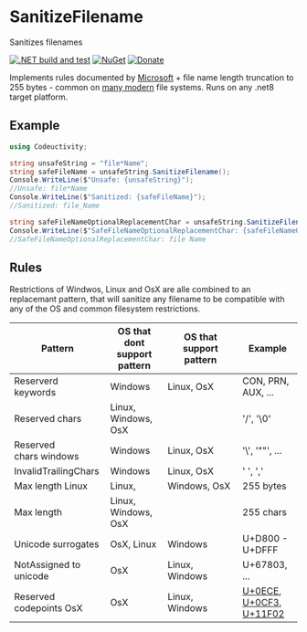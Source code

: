 # SanitizeFilename

Sanitizes filenames

[![.NET build and test](https://github.com/Codeuctivity/SanitizeFilename/actions/workflows/dotnet.yml/badge.svg)](https://github.com/Codeuctivity/SanitizeFilename/actions/workflows/dotnet.yml) [![NuGet](https://img.shields.io/nuget/v/Codeuctivity.SanitizeFilename.svg)](https://www.nuget.org/packages/Codeuctivity.SanitizeFilename/) [![Donate](https://img.shields.io/static/v1?label=Paypal&message=Donate&color=informational)](https://www.paypal.com/donate?hosted_button_id=7M7UFMMRTS7UE)

Implements rules documented by [Microsoft](https://docs.microsoft.com/en-us/windows/win32/fileio/naming-a-file#naming-conventions) + file name length truncation to 255 bytes - common on [many modern](https://en.wikipedia.org/wiki/Comparison_of_file_systems) file systems. Runs on any .net8 target platform.

## Example

```csharp
using Codeuctivity;

string unsafeString = "file*Name";
string safeFileName = unsafeString.SanitizeFilename();
Console.WriteLine($"Unsafe: {unsafeString}");
//Unsafe: file*Name
Console.WriteLine($"Sanitized: {safeFileName}");
//Sanitized: file_Name

string safeFileNameOptionalReplacementChar = unsafeString.SanitizeFilename(' ');
Console.WriteLine($"SafeFileNameOptionalReplacementChar: {safeFileNameOptionalReplacementChar}");
//SafeFileNameOptionalReplacementChar: file Name
```

## Rules

Restrictions of Windwos, Linux and OsX are alle combined to an replacemant pattern, that will sanitize any filename to be compatible with any of the OS and common filesystem restrictions.

| Pattern                          | OS that dont support pattern | OS that support pattern | Example            |
| -------------------------------- | ---------------------------- | ----------------------- | ------------------ |
| Reserverd keywords               | Windows                      | Linux, OsX              | CON, PRN, AUX, ... |
| Reserved chars                   | Linux, Windows, OsX          |                         | '/', '\0'          |
| Reserved chars windows           | Windows                      | Linux, OsX              | '\\\', '""', ...   |
| InvalidTrailingChars             | Windows                      | Linux, OsX              | ' ', ','           |
| Max length Linux                 | Linux,                       | Windows, OsX            | 255 bytes          |
| Max length                       | Linux, Windows, OsX          |                         | 255 chars          |
| Unicode surrogates               | OsX, Linux                   | Windows                 | U+D800 - U+DFFF    |
| NotAssigned to unicode           | OsX                          | Linux, Windows          | U+67803, ...       |
| Reserved codepoints OsX          | OsX                          | Linux, Windows          | [U+0ECE](https://codepoints.net/U+00ECE?lang=en), [U+0CF3](https://codepoints.net/U+00ECE), [U+11F02](https://codepoints.net/U+11F02) |
